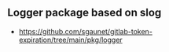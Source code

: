 
## Logger package based on slog

* https://github.com/sgaunet/gitlab-token-expiration/tree/main/pkg/logger
